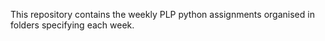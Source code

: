 This repository contains the weekly PLP python assignments organised in folders specifying each week.
